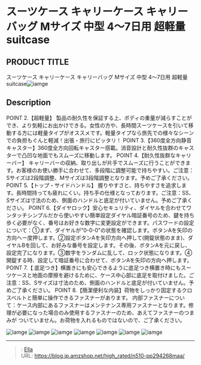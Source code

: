 # スーツケース キャリーケース キャリーバッグ Mサイズ  中型 4〜7日用 超軽量 suitcase


## PRODUCT TITLE 

スーツケース キャリーケース キャリーバッグ Mサイズ  中型 4〜7日用 超軽量 suitcase![iamge](https://b2bfiles1.gigab2b.cn/image/wkseller/302/20220822_9ddc74de12438200c6e9ac514c11ccdd.jpg)

## Description

POINT 2.【超軽量】 製品の耐久性を保証する上、ボディの重量が減らすことができ、より気軽にお出かけできる。女性の方や、長時間スーツケースを引いて移動する方には軽量タイプがオススメです。軽量タイプなら旅先での様々なシーンでの負担もぐんと軽減！出張・旅行にピッタリ！
POINT 3.【360度全方向静音キャスター】360度全方向回転キャスター搭載。消音設計と耐久性抜群のキャスターで凸凹な地面でもスムーズに移動します。
POINT 4.【耐久性抜群なキャリーバー】 キャリーバーの収納、取り出しが片手でスムーズに行うことができます。お客様のお使い勝手に合わせて、多段階に調整可能で持ちやすい。ご注意：Sサイズは2段階調整、Mサイズは3段階調整となります。予めご了承ください。
POINT 5.【トップ・サイドハンドル】 握りやすさと、持ちやすさを追求します。長時間持っても疲れにくい。持ち手の仕様となっております。ご注意：SS、Sサイズは寸法のため、側面のハンドルと底足が付いていません。予めご了承ください。
POINT 6.【ダイヤロック】安心セキュリティ、ダイヤルを合わせてワンタッチシンプルだから使いやすい簡単設定ダイヤル暗証番号のため、鍵を持ち歩く必要がなく、番号はお好きな数字に変更設定ができます。パスワードの設定について：①まず、ダイヤルが&#34;0-0-0&#34;の状態を確認します。ボタンAを矢印の方向へー度押します。②設定ボタンAを矢印方向へ押して(開錠状態のまま)、ダイヤルBを回して、お好みな番号を設定します。その後、ボタンAを元に戻し、設定完了になります。③数字をランダムに乱して、ロック状態になります。④開錠する時、設定して暗証番号に合わせて、ボタンAを矢印の方向へ押します。
POINT 7.【 底足つき】横置きにも安心できるように底足つき横置き時にもスーツケースと地面の摩擦を避けるために、ケース中心部に底足を取付けました。ご注意：SS、Sサイズは寸法のため、側面のハンドルと底足が付いていません。予めご了承ください。
POINT 8.【簡潔便利な内装】荷物をしっかり固定するクロスベルトと簡単に操作できるファスナーがあります。
内部ファスナーについて：ケース内部にあるファスナーはメンテナンス専用ファスナーとなります。修理が必要になった場合のみ使用するファスナーのため、あえてファスナーのつまみが ついていません。お荷物を入れるものではないので、ご了承ください。



![iamge](https://b2bfiles1.gigab2b.cn/image/wkseller/302/20230105_835667413e478da5457c0119136893fc.jpg)
![iamge](https://b2bfiles1.gigab2b.cn/image/wkseller/302/20220822_60a104e36d0d11e3c4c361879f5832e8.jpg)
![iamge](https://b2bfiles1.gigab2b.cn/image/wkseller/302/20220822_8e6082d0a624f40e3eb113875722b0c2.jpg)
![iamge](https://b2bfiles1.gigab2b.cn/image/wkseller/302/20220822_8adfde735b9866fd43ef8687723ffd2f.jpg)
![iamge](https://b2bfiles1.gigab2b.cn/image/wkseller/302/20220822_c1413445ef9433d301ddeba34841a6e9.jpg)
![iamge](https://b2bfiles1.gigab2b.cn/image/wkseller/302/20220822_85129f7b67efe2af43b4bda997593b14.jpg)
![iamge](https://b2bfiles1.gigab2b.cn/image/wkseller/302/20220822_79428a6d887dd69c8b2a16eb0b15d562.jpg)


---

> : [Ella](https://blog.jp.amzshop.net/)  
> URL: https://blog.jp.amzshop.net/high_rated/n510-pp294268maa/  

